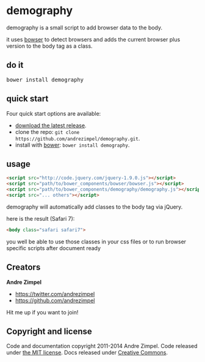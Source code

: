 demography
==========

demography is a small script to add browser data to the body.

it uses [bowser](https://github.com/ded/bowser) to detect browsers and adds the current browser plus version to the body tag as a class.

## do it
<pre>
bower install demography
</pre>

## quick start

Four quick start options are available:

- [download the latest release](https://github.com/andrezimpel/demography/archive/master.zip).
- clone the repo: `git clone https://github.com/andrezimpel/demography.git`.
- install with [bower](http://bower.io): `bower install demography`.


## usage
```html
<script src="http://code.jquery.com/jquery-1.9.0.js"></script>
<script src="path/to/bower_components/bowser/bowser.js"></script>
<script src="path/to/bower_components/demography/demography.js"></script>
<script src="... others"></script>
```
demography will automatically add classes to the body tag via jQuery.

here is the result (Safari 7):


```html
<body class="safari safari7">
```

you well be able to use those classes in your css files or to run browser specific scripts after document ready


## Creators

**Andre Zimpel**

- <https://twitter.com/andrezimpel>
- <https://github.com/andrezimpel>

Hit me up if you want to join!


## Copyright and license

Code and documentation copyright 2011-2014 Andre Zimpel. Code released under [the MIT license](LICENSE). Docs released under [Creative Commons](docs/LICENSE).
